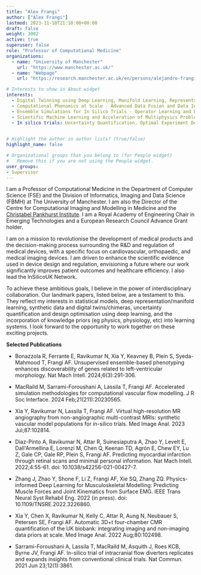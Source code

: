 ```yaml
---
title: "Alex Frangi"
author: ["Alex Frangi"]
lastmod: 2023-11-10T21:10:00+00:00
draft: false
weight: 3002
active: true
superuser: false
role: "Professor of Computational Medicine"
organizations:
  - name: "University of Manchester"
    url: "https://www.manchester.ac.uk/"
  - name: "Webpage"
    url: "https://research.manchester.ac.uk/en/persons/alejandro-frangi/"

# Interests to show in About widget
interests:
  - Digital Twinning using Deep Learning, Manifold Learning, Representation Learning
  - Computational Phenomics at Scale - Advanced Data Fusion and Data Integration
  - Ensemble Simulations for In Silico Trials - Operator Learning and PDE Solving by Neural Nets
  - Scientific Machine Learning and Acceleration of Multiphysics Problems in Computational Physiology
  - In silico trials: Uncertainty Quantification, Optimal Experiment Design, Surrogate Modelling

  
# Highlight the author in author lists? (true/false)
highlight_name: false

# Organizational groups that you belong to (for People widget)
#   Remove this if you are not using the People widget.
user_groups:
- Supervisor
---
```

I am a Professor of Computational Medicine in the Department of Computer Science (FSE) and the Division of Informatics, Imaging and Data Science (FBMH) at The University of Manchester. I am also the Director of the Centre for Computational Imaging and Modelling in Medicine and the [Christabel Pankhurst Institute](https://www.pankhurst.manchester.ac.uk/). I am a Royal Academy of Engineering Chair in Emerging Technologies and a European Research Council Advance Grant holder.

I am on a mission to revolutionise the development of medical products and the decision-making process surrounding the R&D and regulation of medical devices, with a specific focus on cardiovascular, orthopaedic, and medical imaging devices. I am driven to enhance the scientific evidence used in device design and regulation, envisioning a future where our work significantly improves patient outcomes and healthcare efficiency. I also lead the InSilicoUK Network.

To achieve these ambitious goals, I believe in the power of interdisciplinary collaboration. Our landmark papers, listed below, are a testament to this. They reflect my interests in statistical models, deep representation/manifold learning, synthetic data and digital twins/chimeras, uncertainty quantification and design optimisation using deep learning, and the incorporation of knowledge priors (eg physics, physiology, etc) into learning systems. I look forward to the opportunity to work together on these exciting projects.  

**Selected Publications**

- Bonazzola R, Ferrante E, Ravikumar N, Xia Y, Keavney B, Plein S, Syeda-Mahmood T, Frangi AF. Unsupervised ensemble-based phenotyping enhances discoverability of genes related to left-ventricular morphology. Nat Mach Intell. 2024;6(3):291-306.

- MacRaild M, Sarrami-Foroushani A, Lassila T, Frangi AF. Accelerated simulation methodologies for computational vascular flow modelling. J R Soc Interface. 2024 Feb;21(211):20230565.

- Xia Y, Ravikumar N, Lassila T, Frangi AF. Virtual high-resolution MR angiography from non-angiographic multi-contrast MRIs: synthetic vascular model populations for in-silico trials. Med Image Anal. 2023 Jul;87:102814.

- Diaz-Pinto A, Ravikumar N, Attar R, Suinesiaputra A, Zhao Y, Levelt E, Dall'Armellina E, Lorenzi M, Chen Q, Keenan TD, Agrón E, Chew EY, Lu Z, Gale CP, Gale RP, Plein S, Frangi AF. Predicting myocardial infarction through retinal scans and minimal personal information. Nat Mach Intell. 2022;4:55-61. doi: 10.1038/s42256-021-00427-7.

 
- Zhang J, Zhao Y, Shone F, Li Z, Frangi AF, Xie SQ, Zhang ZQ. Physics-informed Deep Learning for Musculoskeletal Modelling: Predicting Muscle Forces and Joint Kinematics from Surface EMG. IEEE Trans Neural Syst Rehabil Eng. 2022 (in press). doi: 10.1109/TNSRE.2022.3226860.

- Xia Y, Chen X, Ravikumar N, Kelly C, Attar R, Aung N, Neubauer S, Petersen SE, Frangi AF. Automatic 3D+t four-chamber CMR quantification of the UK biobank: integrating imaging and non-imaging data priors at scale. Med Image Anal. 2022 Aug;80:102498.

- Sarrami-Foroushani A, Lassila T, MacRaild M, Asquith J, Roes KCB, Byrne JV, Frangi AF. In-silico trial of intracranial flow diverters replicates and expands insights from conventional clinical trials. Nat Commun. 2021 Jun 23;12(1):3861.